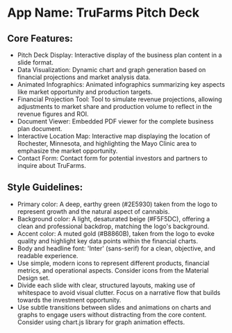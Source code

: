 # **App Name**: TruFarms Pitch Deck

## Core Features:

- Pitch Deck Display: Interactive display of the business plan content in a slide format.
- Data Visualization: Dynamic chart and graph generation based on financial projections and market analysis data.
- Animated Infographics: Animated infographics summarizing key aspects like market opportunity and production targets.
- Financial Projection Tool: Tool to simulate revenue projections, allowing adjustments to market share and production volume to reflect in the revenue figures and ROI.
- Document Viewer: Embedded PDF viewer for the complete business plan document.
- Interactive Location Map: Interactive map displaying the location of Rochester, Minnesota, and highlighting the Mayo Clinic area to emphasize the market opportunity.
- Contact Form: Contact form for potential investors and partners to inquire about TruFarms.

## Style Guidelines:

- Primary color: A deep, earthy green (#2E5930) taken from the logo to represent growth and the natural aspect of cannabis.
- Background color: A light, desaturated beige (#F5F5DC), offering a clean and professional backdrop, matching the logo's background.
- Accent color: A muted gold (#B8860B), taken from the logo to evoke quality and highlight key data points within the financial charts.
- Body and headline font: 'Inter' (sans-serif) for a clean, objective, and readable experience.
- Use simple, modern icons to represent different products, financial metrics, and operational aspects. Consider icons from the Material Design set.
- Divide each slide with clear, structured layouts, making use of whitespace to avoid visual clutter. Focus on a narrative flow that builds towards the investment opportunity.
- Use subtle transitions between slides and animations on charts and graphs to engage users without distracting from the core content. Consider using chart.js library for graph animation effects.